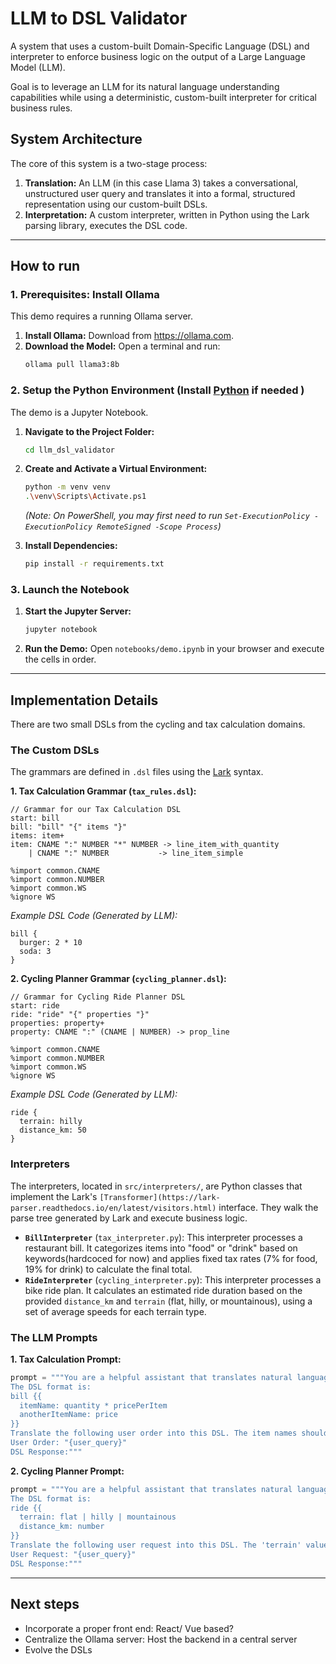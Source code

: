 # LLM to DSL Validator

A system that uses a custom-built Domain-Specific Language (DSL) and interpreter to enforce business logic on the output of a Large Language Model (LLM).

Goal is to leverage an LLM for its natural language understanding capabilities while using a deterministic, custom-built interpreter for critical business rules.

## System Architecture

The core of this system is a two-stage process:

1.  **Translation:** An LLM (in this case Llama 3) takes a conversational, unstructured user query and translates it into a formal, structured representation using our custom-built DSLs.
2.  **Interpretation:** A custom interpreter, written in Python using the Lark parsing library, executes the DSL code.

---

## How to run

### 1. Prerequisites: Install Ollama

This demo requires a running Ollama server.

1.  **Install Ollama:** Download from <https://ollama.com>.
2.  **Download the Model:** Open a terminal and run:
    ```bash
    ollama pull llama3:8b
    ```

### 2. Setup the Python Environment (Install [Python](https://www.python.org/downloads/) if needed )

The demo is a Jupyter Notebook.

1.  **Navigate to the Project Folder:**
    ```bash
    cd llm_dsl_validator
    ```
2.  **Create and Activate a Virtual Environment:**
    ```bash
    python -m venv venv
    .\venv\Scripts\Activate.ps1
    ```
    *(Note: On PowerShell, you may first need to run `Set-ExecutionPolicy -ExecutionPolicy RemoteSigned -Scope Process`)*

3.  **Install Dependencies:**
    ```bash
    pip install -r requirements.txt
    ```

### 3. Launch the Notebook

1.  **Start the Jupyter Server:**
    ```bash
    jupyter notebook
    ```
2.  **Run the Demo:** Open `notebooks/demo.ipynb` in your browser and execute the cells in order.

---

## Implementation Details

There are two small DSLs from the cycling and tax calculation domains. 

### The Custom DSLs

The grammars are defined in `.dsl` files using the [Lark](https://github.com/lark-parser/lark) syntax.

**1. Tax Calculation Grammar (`tax_rules.dsl`):**
```
// Grammar for our Tax Calculation DSL
start: bill
bill: "bill" "{" items "}"
items: item+
item: CNAME ":" NUMBER "*" NUMBER -> line_item_with_quantity
    | CNAME ":" NUMBER           -> line_item_simple

%import common.CNAME
%import common.NUMBER
%import common.WS
%ignore WS
```

*Example DSL Code (Generated by LLM):*
```
bill {
  burger: 2 * 10
  soda: 3
}
```

**2. Cycling Planner Grammar (`cycling_planner.dsl`):**
```
// Grammar for Cycling Ride Planner DSL
start: ride
ride: "ride" "{" properties "}"
properties: property+
property: CNAME ":" (CNAME | NUMBER) -> prop_line

%import common.CNAME
%import common.NUMBER
%import common.WS
%ignore WS
```

*Example DSL Code (Generated by LLM):*
```
ride {
  terrain: hilly
  distance_km: 50
}
```

### Interpreters

The interpreters, located in `src/interpreters/`, are Python classes that implement the Lark's `[Transformer](https://lark-parser.readthedocs.io/en/latest/visitors.html)` interface. They walk the parse tree generated by Lark and execute business logic.

* **`BillInterpreter`** (`tax_interpreter.py`): This interpreter processes a restaurant bill. It categorizes items into "food" or "drink" based on keywords(hardcoced for now) and applies fixed tax rates (7% for food, 19% for drink) to calculate the final total.
* **`RideInterpreter`** (`cycling_interpreter.py`): This interpreter processes a bike ride plan. It calculates an estimated ride duration based on the provided `distance_km` and `terrain` (flat, hilly, or mountainous), using a set of average speeds for each terrain type.

### The LLM Prompts

**1. Tax Calculation Prompt:**
```python
prompt = """You are a helpful assistant that translates natural language into a custom DSL.
The DSL format is:
bill {{
  itemName: quantity * pricePerItem
  anotherItemName: price
}}
Translate the following user order into this DSL. The item names should be simple, lowercase words like 'burger' or 'soda'.
User Order: "{user_query}"
DSL Response:"""
```


**2. Cycling Planner Prompt:**
```python
prompt = """You are a helpful assistant that translates natural language into a custom DSL for planning a bike ride.
The DSL format is:
ride {{
  terrain: flat | hilly | mountainous
  distance_km: number
}}
Translate the following user request into this DSL. The 'terrain' value must be an unquoted word.
User Request: "{user_query}"
DSL Response:"""
```

---

## Next steps

* Incorporate a proper front end: React/ Vue based?
* Centralize the Ollama server: Host the backend in a central server
* Evolve the DSLs
